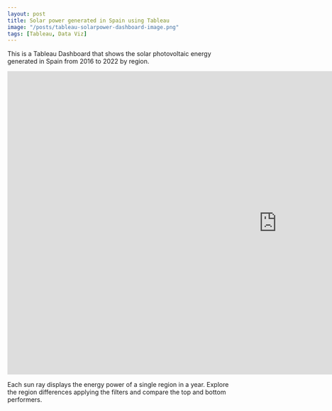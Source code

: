 ```yaml
---
layout: post
title: Solar power generated in Spain using Tableau
image: "/posts/tableau-solarpower-dashboard-image.png"
tags: [Tableau, Data Viz]
---
```


This is a Tableau Dashboard that shows the solar photovoltaic energy generated in Spain from 2016 to 2022 by region.


<iframe seamless frameborder="0" src="https://public.tableau.com/views/ThesunnySpaininGWh/Dashboard1?:embed=yes&:display_count=yes&:showVizHome=no" align=center  width = '1213' height = '685'></iframe>



Each sun ray displays the energy power of a single region in a year. Explore the region differences applying the filters and compare the top and bottom performers. 
